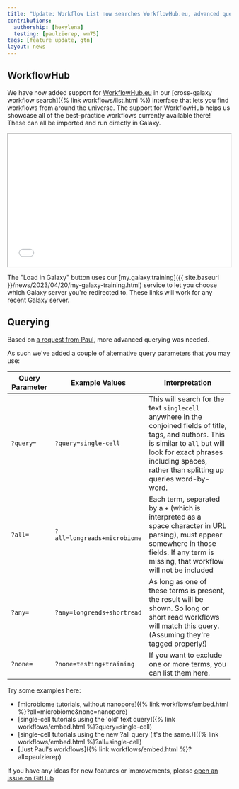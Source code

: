 ```yaml
---
title: "Update: Workflow List now searches WorkflowHub.eu, advanced query syntax"
contributions:
  authorship: [hexylena]
  testing: [paulzierep, wm75]
tags: [feature update, gtn]
layout: news
---
```


## WorkflowHub

We have now added support for [WorkflowHub.eu](https://workflowhub.eu) in our [cross-galaxy workflow search]({% link workflows/list.html %}) interface that lets you find workflows from around the universe. The support for WorkflowHub helps us showcase all of the best-practice workflows currently available there! These can all be imported and run directly in Galaxy.

<iframe src="{% link workflows/embed.html %}?all=vgp+Delphine+Lariviere" height="300px" width="100%" class="gtn-embed"></iframe>

The "Load in Galaxy" button uses our [my.galaxy.training]({{ site.baseurl }}/news/2023/04/20/my-galaxy-training.html) service to let you choose which Galaxy server you're redirected to. These links will work for any recent Galaxy server.

## Querying

Based on [a request from Paul](https://github.com/galaxyproject/training-material/issues/4494), more advanced querying was needed.

As such we've added a couple of alternative query parameters that you may use:

Query Parameter | Example Values | Interpretation
--- | --- | ---
`?query=` | `?query=single-cell` | This will search for the text `singlecell` anywhere in the conjoined fields of title, tags, and authors. This is similar to `all` but will look for exact phrases including spaces, rather than splitting up queries word-by-word.
`?all=` | `?all=longreads+microbiome` | Each term, separated by a `+` (which is interpreted as a ` ` space character in URL parsing), must appear somewhere in those fields. If any term is missing, that workflow will not be included
`?any=` | `?any=longreads+shortread` | As long as one of these terms is present, the result will be shown. So long or short read workflows will match this query. (Assuming they're tagged properly!)
`?none=` | `?none=testing+training` | If you want to exclude one or more terms, you can list them here.

Try some examples here:
- [microbiome tutorials, without nanopore]({% link workflows/embed.html %}?all=microbiome&none=nanopore)
- [single-cell tutorials using the 'old' text query]({% link workflows/embed.html %}?query=single-cell)
- [single-cell tutorials using the new ?all query (it's the same.)]({% link workflows/embed.html %}?all=single-cell)
- [Just Paul's workflows]({% link workflows/embed.html %}?all=paulzierep)

If you have any ideas for new features or improvements, please [open an issue on GitHub](https://github.com/galaxyproject/training-material/issues/)
